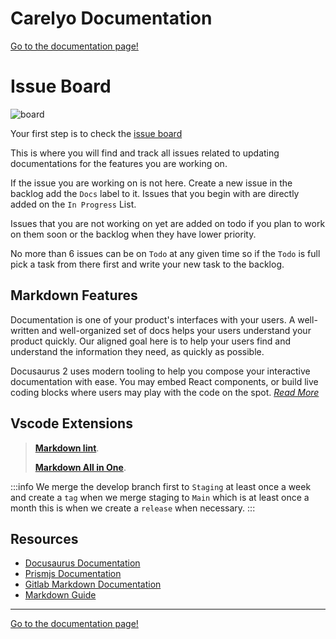 # Carelyo Documentation

[Go to the documentation page!](https://carelyo.gitlab.io/docs/#/)

# Issue Board

![board](../assets/../docs/docs/board.png)

Your first step is to check the [issue board](https://gitlab.com/carelyo/docs/-/boards/3741305) 

This is where you will find and track all issues related to updating documentations for the features you are working on. 

If the issue you are working on is not here. Create a
new issue in the backlog add the `Docs` label to it. Issues that you begin with are directly added on the `In Progress` List.

Issues that you are not working on yet are added on todo if you plan to work on them soon or the backlog when they have
lower priority. 

No more than 6 issues can be on `Todo` at any given time so if the `Todo` is full pick a task from there
first and write your new task to the backlog.


## Markdown Features

Documentation is one of your product's interfaces with your users. A well-written and well-organized set of docs helps
your users understand your product quickly. Our aligned goal here is to help your users find and understand the
information they need, as quickly as possible.

Docusaurus 2 uses modern tooling to help you compose your interactive documentation with ease. You may embed React
components, or build live coding blocks where users may play with the code on the spot. [*Read
More*](https://docusaurus.io/docs/next/markdown-features)

## Vscode Extensions

> [**Markdown lint**](https://marketplace.visualstudio.com/items?itemName=DavidAnson.vscode-markdownlint).
>
>[**Markdown All in One**](https://marketplace.visualstudio.com/items?itemName=yzhang.markdown-all-in-one).


:::info We merge the develop branch first to `Staging` at least once a week and create a `tag` when we merge staging
to `Main` which is at least once a month this is when we create a `release` when necessary.
:::

## Resources


- [Docusaurus Documentation](https://docsify.js.org/#/)
- [Prismjs Documentation](https://prismjs.com/index.html)
- [Gitlab Markdown Documentation](https://docs.gitlab.com/ee/user/markdown.html#gitlab-flavored-markdown)
- [Markdown Guide](https://www.markdownguide.org/basic-syntax/)

---

[Go to the documentation page!](https://carelyo.gitlab.io/docs/#/)